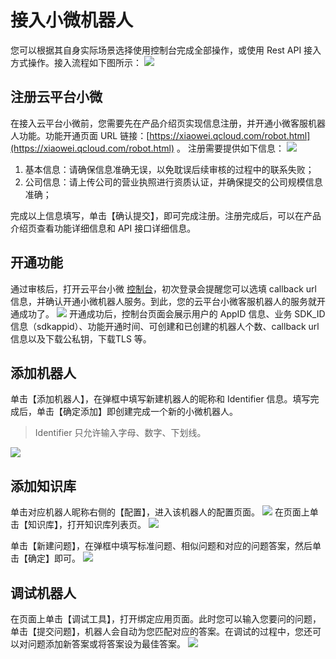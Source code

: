 # 接入小微机器人
您可以根据其自身实际场景选择使用控制台完成全部操作，或使用 Rest API 接入方式操作。接入流程如下图所示：
![](http://imgcache.tcecqpoc.fsphere.cn/image/mc.qcloudimg.com/static/img/6ee9c38421513642266ed50c2de89a1e/image.png)

## 注册云平台小微
在接入云平台小微前，您需要先在产品介绍页实现信息注册，并开通小微客服机器人功能。功能开通页面 URL 链接：[https://xiaowei.qcloud.com/robot.html](https://xiaowei.qcloud.com/robot.html) 。 注册需要提供如下信息：
![](http://imgcache.tcecqpoc.fsphere.cn/image/mc.qcloudimg.com/static/img/9203c7c65182103be7107579b78992db/image.png)

1. 基本信息：请确保信息准确无误，以免耽误后续审核的过程中的联系失败；
2. 公司信息：请上传公司的营业执照进行资质认证，并确保提交的公司规模信息准确；

完成以上信息填写，单击【确认提交】，即可完成注册。注册完成后，可以在产品介绍页查看功能详细信息和 API 接口详细信息。

## 开通功能
通过审核后，打开云平台小微 [控制台](http://console.tcecqpoc.fsphere.cn/prophet)，初次登录会提醒您可以选填 callback url 信息，并确认开通小微机器人服务。到此，您的云平台小微客服机器人的服务就开通成功了。
![](http://imgcache.tcecqpoc.fsphere.cn/image/mc.qcloudimg.com/static/img/7ed0a1388ac5d1c6aab0b8c6c8edaa19/image.png)
开通成功后，控制台页面会展示用户的 AppID 信息、业务 SDK_ID 信息（sdkappid）、功能开通时间、可创建和已创建的机器人个数、callback url 信息以及下载公私钥，下载TLS 等。

## 添加机器人
单击【添加机器人】，在弹框中填写新建机器人的昵称和 Identifier 信息。填写完成后，单击【确定添加】即创建完成一个新的小微机器人。
>Identifier 只允许输入字母、数字、下划线。

![](http://imgcache.tcecqpoc.fsphere.cn/image/mc.qcloudimg.com/static/img/3ac3455db95b785004407c3ebed955d7/image.png)


## 添加知识库
单击对应机器人昵称右侧的【配置】，进入该机器人的配置页面。
![](http://imgcache.tcecqpoc.fsphere.cn/image/mc.qcloudimg.com/static/img/4a8ddc476b526a9aab9efaf12c27d127/image.png)
在页面上单击【知识库】，打开知识库列表页。
![](http://imgcache.tcecqpoc.fsphere.cn/image/mc.qcloudimg.com/static/img/deeb52c8e3789e3d465058d197da6e5e/image.png)

单击【新建问题】，在弹框中填写标准问题、相似问题和对应的问题答案，然后单击【确定】即可。
![](http://imgcache.tcecqpoc.fsphere.cn/image/mc.qcloudimg.com/static/img/e9edcf94fa6736934479c08003257cf1/image.png)

## 调试机器人
在页面上单击【调试工具】，打开绑定应用页面。此时您可以输入您要问的问题，单击【提交问题】，机器人会自动为您匹配对应的答案。在调试的过程中，您还可以对问题添加新答案或将答案设为最佳答案。
![](http://imgcache.tcecqpoc.fsphere.cn/image/mc.qcloudimg.com/static/img/49c89c815f35cf815b43e1ae50550578/image.png)
